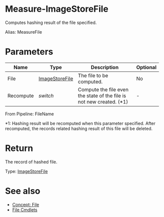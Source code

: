 # Measure-ImageStoreFile
Computes hashing result of the file specified.

Alias: MeasureFile

# Parameters
|Name|Type|Description|Optional|
|---|---|---|---|
|File|[ImageStoreFile](../../type/ImageStoreFile.md)|The file to be computed.|No|
|Recompute|*switch*|Compute the file even the state of the file is not new created. (*1)|-|

From Pipeline: FileName

*1: Hashing result will be recomputed when this parameter specified. After recomputed, the records related hashing result of this file will be deleted.

# Return
The record of hashed file.

Type: [ImageStoreFile](../../type/ImageStoreFile.md)

# See also
  * [Concept: File](../../concept/File.md)
  * [File Cmdlets](../cmdlets.md#file)